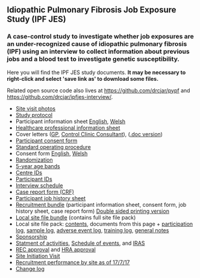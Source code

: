 ## Idiopathic Pulmonary Fibrosis Job Exposure Study (IPF JES)

### A case-control study to investigate whether job exposures are an under-recognized cause of idiopathic pulmonary fibrosis (IPF) using an interview to collect information about previous jobs and a blood test to investigate genetic susceptibility.

Here you will find the IPF JES study documents. **It may be necessary to right-click and select 'save link as' to download some files.**

Related open source code also lives at https://github.com/drcjar/pypf and https://github.com/drcjar/ipfjes-interview/.

- [Site visit photos](https://github.com/drcjar/ipfjes/blob/master/photos/photos.md)
- [Study protocol](https://github.com/drcjar/ipfjes/raw/master/docs/ipfjes-protocol.pdf)
- Participant information sheet [English](https://github.com/drcjar/ipfjes/blob/master/docs/ipfjes-pis.pdf), [Welsh](https://github.com/drcjar/ipfjes/blob/master/docs/ipfjes-pis-welsh.pdf)
- [Healthcare professional information sheet](https://github.com/drcjar/ipfjes/blob/master/docs/ipfjes-onepager.pdf)
- Cover letters ([GP](https://github.com/drcjar/ipfjes/blob/master/docs/ipfjes-coverletter-gp.pdf), [Control Clinic Consultant](https://github.com/drcjar/ipfjes/blob/master/docs/ipfjes-coverletter-cons-control.pdf)), ([.doc version](https://github.com/drcjar/ipfjes/blob/master/docs/ipfjes-coverletter-cons-control.doc))
- [Participant consent form](https://github.com/drcjar/ipfjes/blob/master/docs/ipfjes-consent.pdf)
- [Standard operating procedure](https://github.com/drcjar/ipfjes/blob/master/docs/ipfjes-sop.pdf)
- Consent form [English](https://github.com/drcjar/ipfjes/blob/master/docs/ipfjes-consent.pdf), [Welsh](https://github.com/drcjar/ipfjes/blob/master/docs/ipfjes-consent-welsh.pdf)
- [Randomization](https://github.com/drcjar/ipfjes/blob/master/docs/RANDOMIZATION.MD)
- [5-year age bands](https://github.com/drcjar/ipfjes/blob/master/docs/5-year-age-bands.csv)
- [Centre IDs](https://github.com/drcjar/ipfjes/blob/master/docs/ipfjes-centre-ids.csv)
- [Participant IDs](https://github.com/drcjar/ipfjes/blob/master/docs/RESEARCHID.md)
- [Interview schedule](https://github.com/drcjar/ipfjes/blob/master/docs/ipfjes-interview.pdf)
- [Case report form (CRF)](https://github.com/drcjar/ipfjes/blob/master/docs/ipfjes-crf.pdf)
- [Participant job history sheet](https://github.com/drcjar/ipfjes/blob/master/docs/ipfjes-jobs.pdf)
- [Recruitment bundle](https://github.com/drcjar/ipfjes/blob/master/docs/ipfjes-bundle-regular-edition.pdf) (participant information sheet, consent form, job history sheet, case report form) [Double sided printing version](https://github.com/drcjar/ipfjes/blob/master/docs/ipfjes-bundle-duplex-edition.pdf) 
- [Local site file bundle](https://github.com/drcjar/ipfjes/blob/master/docs/ipfjes-site-file.zip) (contains full site file pack)
- Local site file pack: [contents](https://github.com/drcjar/ipfjes/blob/master/docs/ipfjes-site-file.pdf), documents from this page + [participation log](https://github.com/drcjar/ipfjes/blob/master/docs/ipfjes-plog.xlsx), [sample log](https://github.com/drcjar/ipfjes/blob/master/docs/ipfjes-slog.xlsx), [adverse event log](https://github.com/drcjar/ipfjes/blob/master/docs/ipfjes-alog.xlsx), [training log](https://github.com/drcjar/ipfjes/blob/master/docs/ipfjes-tlog.doc), [general notes](https://github.com/drcjar/ipfjes/blob/master/docs/ipfjes-general-notes.doc)
- [Sponsorship](https://github.com/drcjar/ipfjes/blob/master/docs/16SM3627%20Sponsorship.pdf)
- [Statment of activities](https://github.com/drcjar/ipfjes/blob/master/docs/ipfjes-statement-activities.docx), [Schedule of events](https://github.com/drcjar/ipfjes/blob/master/docs/ipfjes-hra-schedule-events.xls), and [IRAS]( https://github.com/drcjar/ipfjes/blob/master/docs/ipfjes-iras-form.pdf)
- [REC approval](https://github.com/drcjar/ipfjes/blob/master/docs/2017.02.11%2017-0021%20FIFO-3.pdf) and [HRA approval](https://github.com/drcjar/ipfjes/blob/master/docs/IRAS_203355_Letter_of_HRA_Approval_3March2017-1.pdf)
- [Site Initiation Visit](http://carlreynolds.net/ipfjes-siv/)
- [Recruitment performance by site as of 17/7/17](https://github.com/drcjar/ipfjes/blob/master/docs/ipfjes-recruitment-17-07-2017.csv)
- [Change log](https://github.com/drcjar/ipfjes/blob/master/docs/CHANGELOG.md)

